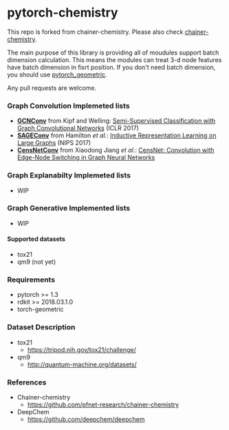 # pytorch-chemistry

This repo is forked from chainer-chemistry. Please also check [chainer-chemistry](https://github.com/pfnet-research/chainer-chemistry).

The main purpose of this library is providing all of moudules support batch dimension calculation. This means the modules can treat 3-d node features have batch dimension in fisrt position. If you don't need batch dimension, you should use [pytorch_geometric](https://github.com/rusty1s/pytorch_geometric).

Any pull requests are welcome.

### Graph Convolution Implemeted lists

* **[GCNConv](https://github.com/0h-n0/pytorch_chemistry/blob/master/torch_chemistry/nn/conv/gcn_conv.py)** from Kipf and Welling: [Semi-Supervised Classification with Graph Convolutional Networks](https://arxiv.org/abs/1609.02907) (ICLR 2017)
* **[SAGEConv](https://github.com/0h-n0/pytorch_chemistry/blob/master/torch_chemistry/nn/conv/sage_conv.py)** from Hamilton *et al.*: [Inductive Representation Learning on Large Graphs](https://arxiv.org/abs/1706.02216) (NIPS 2017)
* **[CensNetConv](https://github.com/0h-n0/pytorch_chemistry/blob/master/torch_chemistry/nn/conv/censnet_conv.py)** from Xiaodong Jiang *et al.*: [CensNet: Convolution with Edge-Node Switching in Graph Neural Networks](https://www.ijcai.org/proceedings/2019/0369.pdf)

### Graph Explanabilty Implemeted lists

* WIP

### Graph Generative Implemented lists

* WIP

#### Supported datasets

* tox21
* qm9 (not yet)

### Requirements

* pytorch >= 1.3
* rdkit >= 2018.03.1.0
* torch-geometric


### Dataset Description

* tox21
  * https://tripod.nih.gov/tox21/challenge/
* qm9
  * http://quantum-machine.org/datasets/

### References

* Chainer-chemistry
  * https://github.com/pfnet-research/chainer-chemistry
* DeepChem
  * https://github.com/deepchem/deepchem
